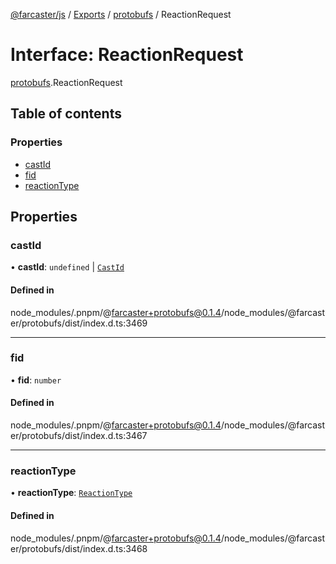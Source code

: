 [@farcaster/js](../README.md) / [Exports](../modules.md) / [protobufs](../modules/protobufs.md) / ReactionRequest

# Interface: ReactionRequest

[protobufs](../modules/protobufs.md).ReactionRequest

## Table of contents

### Properties

- [castId](protobufs.ReactionRequest.md#castid)
- [fid](protobufs.ReactionRequest.md#fid)
- [reactionType](protobufs.ReactionRequest.md#reactiontype)

## Properties

### castId

• **castId**: `undefined` \| [`CastId`](../modules/protobufs.md#castid)

#### Defined in

node_modules/.pnpm/@farcaster+protobufs@0.1.4/node_modules/@farcaster/protobufs/dist/index.d.ts:3469

___

### fid

• **fid**: `number`

#### Defined in

node_modules/.pnpm/@farcaster+protobufs@0.1.4/node_modules/@farcaster/protobufs/dist/index.d.ts:3467

___

### reactionType

• **reactionType**: [`ReactionType`](../enums/protobufs.ReactionType.md)

#### Defined in

node_modules/.pnpm/@farcaster+protobufs@0.1.4/node_modules/@farcaster/protobufs/dist/index.d.ts:3468
